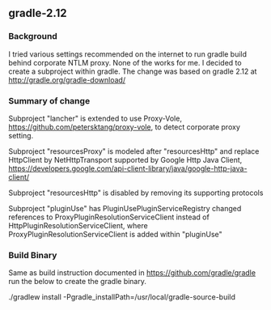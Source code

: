 ## gradle-2.12

### Background

I tried various settings recommended on the internet to run gradle build behind corporate NTLM proxy. None of the works for me. I decided to create a subproject within gradle. The change was based on gradle 2.12 at http://gradle.org/gradle-download/

### Summary of change
Subproject "lancher" is extended to use Proxy-Vole, https://github.com/petersktang/proxy-vole, to detect corporate proxy setting.

Subproject "resourcesProxy" is modeled after "resourcesHttp" and replace HttpClient by NetHttpTransport supported by Google Http Java Client, https://developers.google.com/api-client-library/java/google-http-java-client/

Subproject "resourcesHttp" is disabled by removing its supporting protocols

Subproject "pluginUse" has PluginUsePluginServiceRegistry changed references to ProxyPluginResolutionServiceClient instead of HttpPluginResolutionServiceClient, where ProxyPluginResolutionServiceClient is added within "pluginUse"

### Build Binary
Same as build instruction documented in https://github.com/gradle/gradle run the below to create the gradle binary.

./gradlew install -Pgradle_installPath=/usr/local/gradle-source-build
